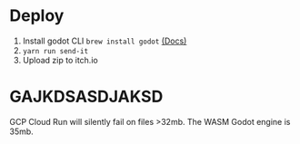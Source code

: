 # Deploy

1. Install godot CLI `brew install godot` [(Docs)](https://docs.godotengine.org/en/stable/tutorials/editor/command_line_tutorial.html)
2. `yarn run send-it` 
3. Upload zip to itch.io

# GAJKDSASDJAKSD

GCP Cloud Run will silently fail on files >32mb. The WASM Godot engine is 35mb.